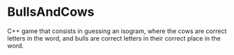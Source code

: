 # BullsAndCows
C++ game that consists in guessing an isogram, where the cows are correct letters in the word, and bulls are correct letters in their correct place in the word.
